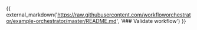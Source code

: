 {{ external_markdown('https://raw.githubusercontent.com/workfloworchestrator/example-orchestrator/master/README.md',
'### Validate workflow') }}